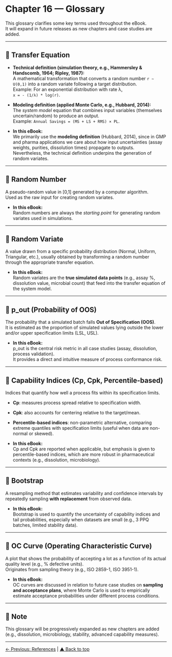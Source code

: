 # Chapter 16 — Glossary

This glossary clarifies some key terms used throughout the eBook.  
It will expand in future releases as new chapters and case studies are added.

---

## 🔑 Transfer Equation
- **Technical definition (simulation theory, e.g., Hammersley & Handscomb, 1964; Ripley, 1987):**  
  A mathematical transformation that converts a random number `r ∼ U(0,1)` into a random variate following a target distribution.  
  Example: For an exponential distribution with rate λ,  
  `x = - (1/λ) * log(r)`.  

- **Modeling definition (applied Monte Carlo, e.g., Hubbard, 2014):**  
  The *system model* equation that combines input variables (themselves uncertain/random) to produce an output.  
  Example: `Annual Savings = (MS + LS + RMS) × PL`.  

- **In this eBook:**  
  We primarily use the **modeling definition** (Hubbard, 2014), since in GMP and pharma applications we care about how input uncertainties (assay weights, purities, dissolution times) propagate to outputs.  
  Nevertheless, the technical definition underpins the generation of random variates.

---

## 🔑 Random Number
A pseudo-random value in [0,1] generated by a computer algorithm.  
Used as the raw input for creating random variates.

- **In this eBook:**  
  Random numbers are always the *starting point* for generating random variates used in simulations.

---

## 🔑 Random Variate
A value drawn from a specific probability distribution (Normal, Uniform, Triangular, etc.), usually obtained by transforming a random number through the appropriate transfer equation.

- **In this eBook:**  
  Random variates are the **true simulated data points** (e.g., assay %, dissolution value, microbial count) that feed into the transfer equation of the system model.

---

## 🔑 p_out (Probability of OOS)
The probability that a simulated batch falls **Out of Specification (OOS)**.  
It is estimated as the proportion of simulated values lying outside the lower and/or upper specification limits (LSL, USL).

- **In this eBook:**  
  p_out is the central risk metric in all case studies (assay, dissolution, process validation).  
  It provides a direct and intuitive measure of process conformance risk.

---

## 🔑 Capability Indices (Cp, Cpk, Percentile-based)
Indices that quantify how well a process fits within its specification limits.

- **Cp**: measures process spread relative to specification width.  
- **Cpk**: also accounts for centering relative to the target/mean.  
- **Percentile-based indices**: non-parametric alternative, comparing extreme quantiles with specification limits (useful when data are non-normal or skewed).

- **In this eBook:**  
  Cp and Cpk are reported when applicable, but emphasis is given to percentile-based indices, which are more robust in pharmaceutical contexts (e.g., dissolution, microbiology).

---

## 🔑 Bootstrap
A resampling method that estimates variability and confidence intervals by repeatedly sampling **with replacement** from observed data.

- **In this eBook:**  
  Bootstrap is used to quantify the uncertainty of capability indices and tail probabilities, especially when datasets are small (e.g., 3 PPQ batches, limited stability data).

---

## 🔑 OC Curve (Operating Characteristic Curve)
A plot that shows the probability of accepting a lot as a function of its actual quality level (e.g., % defective units).  
Originates from sampling theory (e.g., ISO 2859-1, ISO 3951-1).

- **In this eBook:**  
  OC curves are discussed in relation to future case studies on **sampling and acceptance plans**, where Monte Carlo is used to empirically estimate acceptance probabilities under different process conditions.

---

## 📌 Note
This glossary will be progressively expanded as new chapters are added  
(e.g., dissolution, microbiology, stability, advanced capability measures).  

---

[← Previous: References](chapter15_references.md) | [▲ Back to top](../#table-of-contents)


